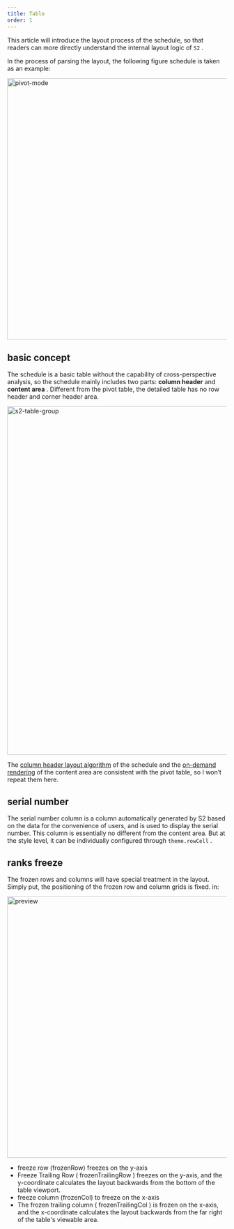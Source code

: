 ```yaml
---
title: Table
order: 1
---
```


This article will introduce the layout process of the schedule, so that readers can more directly understand the internal layout logic of `S2` .

In the process of parsing the layout, the following figure schedule is taken as an example:

<img alt="pivot-mode" src="https://gw.alipayobjects.com/mdn/rms_56cbb2/afts/img/A*PmpvRrcBEbMAAAAAAAAAAAAAARQnAQ" width="600">

## basic concept

The schedule is a basic table without the capability of cross-perspective analysis, so the schedule mainly includes two parts: **column header** and **content area** . Different from the pivot table, the detailed table has no row header and corner header area.

<img alt="s2-table-group" src="https://gw.alipayobjects.com/mdn/rms_56cbb2/afts/img/A*5q2TQJjNy2cAAAAAAAAAAAAAARQnAQ" width="800">

The [column header layout algorithm](/docs/manual/advanced/layout/pivot#%E5%B1%82%E7%BA%A7%E7%BB%93%E6%9E%84) of the schedule and the [on-demand rendering](/docs/manual/advanced/layout/pivot#%E6%8C%89%E9%9C%80%E6%B8%B2%E6%9F%93) of the content area are consistent with the pivot table, so I won’t repeat them here.

## serial number

The serial number column is a column automatically generated by S2 based on the data for the convenience of users, and is used to display the serial number. This column is essentially no different from the content area. But at the style level, it can be individually configured through `theme.rowCell` .

## ranks freeze

The frozen rows and columns will have special treatment in the layout. Simply put, the positioning of the frozen row and column grids is fixed. in:

<img src="https://gw.alipayobjects.com/mdn/rms_56cbb2/afts/img/A*tZkOSqYWVFQAAAAAAAAAAAAAARQnAQ" width="600" alt="preview">

* freeze row (frozenRow) freezes on the y-axis
* Freeze Trailing Row ( frozenTrailingRow ) freezes on the y-axis, and the y-coordinate calculates the layout backwards from the bottom of the table viewport.
* freeze column (frozenCol) to freeze on the x-axis
* The frozen trailing column ( frozenTrailingCol ) is frozen on the x-axis, and the x-coordinate calculates the layout backwards from the far right of the table's viewable area.
